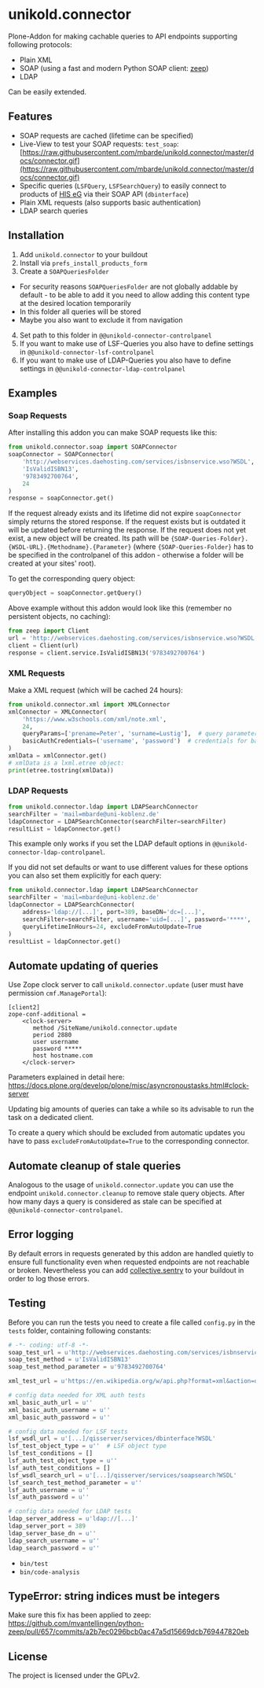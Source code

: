 

unikold.connector
=================

Plone-Addon for making cachable queries to API endpoints supporting following protocols:

- Plain XML
- SOAP (using a fast and modern Python SOAP client: [zeep](https://pypi.org/project/zeep/))
- LDAP

Can be easily extended.


Features
--------

- SOAP requests are cached (lifetime can be specified)
- Live-View to test your SOAP requests: `test_soap`: [https://raw.githubusercontent.com/mbarde/unikold.connector/master/docs/connector.gif](https://raw.githubusercontent.com/mbarde/unikold.connector/master/docs/connector.gif)
- Specific queries (`LSFQuery`, `LSFSearchQuery`) to easily connect to products of [HIS eG](https://www.his.de) via their SOAP API (`dbinterface`)
- Plain XML requests (also supports basic authentication)
- LDAP search queries

Installation
--------
1. Add `unikold.connector` to your buildout
2. Install via `prefs_install_products_form`
3. Create a `SOAPQueriesFolder`
* For security reasons `SOAPQueriesFolder` are not globally addable by default - to be able to add it you need to allow adding this content type at the desired location temporarily
* In this folder all queries will be stored
* Maybe you also want to exclude it from navigation
4. Set path to this folder in `@@unikold-connector-controlpanel`
5. If you want to make use of LSF-Queries you also have to define settings in `@@unikold-connector-lsf-controlpanel`
6. If you want to make use of LDAP-Queries you also have to define settings in `@@unikold-connector-ldap-controlpanel`


Examples
--------

### Soap Requests

After installing this addon you can make SOAP requests like this:

```python
from unikold.connector.soap import SOAPConnector
soapConnector = SOAPConnector(
    'http://webservices.daehosting.com/services/isbnservice.wso?WSDL',  # URL to WSDL file
    'IsValidISBN13',                                                    # name of the method
    '9783492700764',                                                    # method parameter
    24                                                                  # lifetime of this request in hours
)
response = soapConnector.get()
```

If the request already exists and its lifetime did not expire `soapConnector` simply returns the stored response.
If the request exists but is outdated it will be updated before returning the response.
If the request does not yet exist, a new object will be created. Its path will be `{SOAP-Queries-Folder}.{WSDL-URL}.{Methodname}.{Parameter}` (where `{SOAP-Queries-Folder}` has to be specified in the controlpanel of this addon - otherwise a folder will be created at your sites' root).

To get the corresponding query object:

```python
queryObject = soapConnector.getQuery()
```

Above example without this addon would look like this (remember no persistent objects, no caching):

```python
from zeep import Client
url = 'http://webservices.daehosting.com/services/isbnservice.wso?WSDL'
client = Client(url)
response = client.service.IsValidISBN13('9783492700764')
```

### XML Requests

Make a XML request (which will be cached 24 hours):

```python
from unikold.connector.xml import XMLConnector
xmlConnector = XMLConnector(
    'https://www.w3schools.com/xml/note.xml',
    24,
    queryParams=['prename=Peter', 'surname=Lustig'],  # query parameters (optional)
    basicAuthCredentials=('username', 'password')  # credentials for basic authentication (optional)
)
xmlData = xmlConnector.get()
# xmlData is a lxml.etree object:
print(etree.tostring(xmlData))
```

### LDAP Requests

```python
from unikold.connector.ldap import LDAPSearchConnector
searchFilter = 'mail=mbarde@uni-koblenz.de'
ldapConnector = LDAPSearchConnector(searchFilter=searchFilter)
resultList = ldapConnector.get()
```

This example only works if you set the LDAP default options in `@@unikold-connector-ldap-controlpanel`.

If you did not set defaults or want to use different values for these options you can also set them explicitly for each query:

```python
from unikold.connector.ldap import LDAPSearchConnector
searchFilter = 'mail=mbarde@uni-koblenz.de'
ldapConnector = LDAPSearchConnector(
    address='ldap://[...]', port=389, baseDN='dc=[...]',
    searchFilter=searchFilter, username='uid=[...]', password='****',
    queryLifetimeInHours=24, excludeFromAutoUpdate=True
)
resultList = ldapConnector.get()
```

Automate updating of queries
--------

Use Zope clock server to call `unikold.connector.update` (user must have permission `cmf.ManagePortal`):

```
[client2]
zope-conf-additional =
    <clock-server>
       method /SiteName/unikold.connector.update
       period 2880
       user username
       password *****
       host hostname.com
    </clock-server>
```

Parameters explained in detail here: https://docs.plone.org/develop/plone/misc/asyncronoustasks.html#clock-server

Updating big amounts of queries can take a while so its advisable to run the task on a dedicated client.

To create a query which should be excluded from automatic updates you have to pass `excludeFromAutoUpdate=True` to the corresponding connector.


Automate cleanup of stale queries
--------

Analogous to the usage of `unikold.connector.update` you can use the endpoint `unikold.connector.cleanup` to remove stale query objects. After how many days a query is considered as stale can be specified at `@@unikold-connector-controlpanel`.


Error logging
------------

By default errors in requests generated by this addon are handled quietly to ensure full functionality even when requested endpoints are not reachable or broken.
Nevertheless you can add [collective.sentry](https://github.com/collective/collective.sentry) to your buildout in order to log those errors.


Testing
------------

Before you can run the tests you need to create a file called `config.py` in the `tests` folder,
containing following constants:

```python
# -*- coding: utf-8 -*-
soap_test_url = u'http://webservices.daehosting.com/services/isbnservice.wso?WSDL'
soap_test_method = u'IsValidISBN13'
soap_test_method_parameter = u'9783492700764'

xml_test_url = u'https://en.wikipedia.org/w/api.php?format=xml&action=query&prop=extracts&exintro&explaintext&redirects=1&titles=Rick_and_Morty'

# config data needed for XML auth tests
xml_basic_auth_url = u''
xml_basic_auth_username = u''
xml_basic_auth_password = u''

# config data needed for LSF tests
lsf_wsdl_url = u'[...]/qisserver/services/dbinterface?WSDL'
lsf_test_object_type = u''  # LSF object type
lsf_test_conditions = []
lsf_auth_test_object_type = u''
lsf_auth_test_conditions = []
lsf_wsdl_search_url = u'[...]/qisserver/services/soapsearch?WSDL'
lsf_search_test_method_parameter = u''
lsf_auth_username = u''
lsf_auth_password = u''

# config data needed for LDAP tests
ldap_server_address = u'ldap://[...]'
ldap_server_port = 389
ldap_server_base_dn = u''
ldap_search_username = u''
ldap_search_password = u''

```

* `bin/test`
* `bin/code-analysis`

TypeError: string indices must be integers
------------

Make sure this fix has been applied to zeep: https://github.com/mvantellingen/python-zeep/pull/657/commits/a2b7ec0296bcb0ac47a5d15669dcb769447820eb


License
-------

The project is licensed under the GPLv2.
